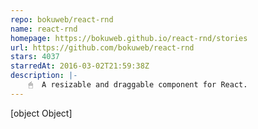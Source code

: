 ```yaml
---
repo: bokuweb/react-rnd
name: react-rnd
homepage: https://bokuweb.github.io/react-rnd/stories
url: https://github.com/bokuweb/react-rnd
stars: 4037
starredAt: 2016-03-02T21:59:38Z
description: |-
    🖱  A resizable and draggable component for React.
---
```


[object Object]
